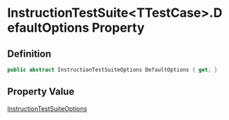 # InstructionTestSuite&lt;TTestCase&gt;.DefaultOptions Property
## Definition

```c#
public abstract InstructionTestSuiteOptions DefaultOptions { get; }
```

## Property Value

[InstructionTestSuiteOptions](MrKWatkins.EmulatorTestSuites.Z80.Instruction.InstructionTestSuiteOptions.md)
